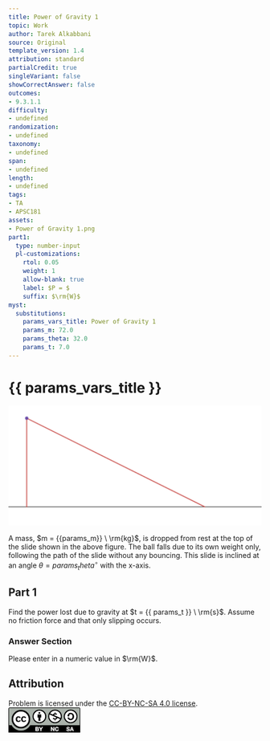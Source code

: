 ```yaml
---
title: Power of Gravity 1
topic: Work
author: Tarek Alkabbani
source: Original
template_version: 1.4
attribution: standard
partialCredit: true
singleVariant: false
showCorrectAnswer: false
outcomes:
- 9.3.1.1
difficulty:
- undefined
randomization:
- undefined
taxonomy:
- undefined
span:
- undefined
length:
- undefined
tags:
- TA
- APSC181
assets:
- Power of Gravity 1.png
part1:
  type: number-input
  pl-customizations:
    rtol: 0.05
    weight: 1
    allow-blank: true
    label: $P = $
    suffix: $\rm{W}$
myst:
  substitutions:
    params_vars_title: Power of Gravity 1
    params_m: 72.0
    params_theta: 32.0
    params_t: 7.0
---
```

# {{ params_vars_title }}
<img src="Power of Gravity 1.png" width = 600>

A mass, $m = {{params_m}} \ \rm{kg}$, is dropped from rest at the top of the slide shown in the above figure. The ball falls due to its own weight only, following the path of the slide without any bouncing. This slide is inclined at an angle $\theta = {{params_theta}}^{\circ}$ with the x-axis.

## Part 1

Find the power lost due to gravity at $t = {{ params_t }} \ \rm{s}$. Assume no friction force and that only slipping occurs.

### Answer Section

Please enter in a numeric value in $\rm{W}$.

## Attribution

Problem is licensed under the [CC-BY-NC-SA 4.0 license](https://creativecommons.org/licenses/by-nc-sa/4.0/).<br> ![The Creative Commons 4.0 license requiring attribution-BY, non-commercial-NC, and share-alike-SA license.](https://raw.githubusercontent.com/firasm/bits/master/by-nc-sa.png)